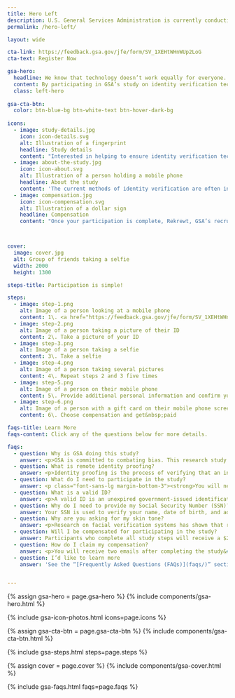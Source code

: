 ```yaml
---
title: Hero Left
description: U.S. General Services Administration is currently conducting a research study to explore the issue the equitability of remote identity proofing.
permalink: /hero-left/

layout: wide

cta-link: https://feedback.gsa.gov/jfe/form/SV_1XEHtWHnWUp2LoG
cta-text: Register Now

gsa-hero:
  headline: We know that technology doesn’t work equally for everyone. Help us make it better. 
  content: By participating in GSA’s study on identity verification technology, you can help identify potential barriers and challenges that impact individuals from diverse backgrounds.
  class: left-hero
   
gsa-cta-btn:
  color: btn-blue-bg btn-white-text btn-hover-dark-bg
  
icons:
  - image: study-details.jpg
    icon: icon-details.svg
    alt: Illustration of a fingerprint
    headline: Study details
    content: "Interested in helping to ensure identity verification technology works for everyone? We invite you to participate in our research study. By participating in our study on identity verification technology, you can help GSA uncover potential barriers and challenges that impact individuals from diverse backgrounds."
  - image: about-the-study.jpg
    icon: icon-about.svg
    alt: Illustration of a person holding a mobile phone
    headline: About the study
    content: 'The current methods of identity verification are often inequitable, leaving certain groups of people unable to access the services they need. The GSA  study on Remote Identity Proofing aims to understand how different methods to verify your identity can improve this issue. Participation includes taking pictures of your ID with your smartphone, taking selfies, and providing other personal information. See [Frequently Asked Questions](faqs/) for details.'
  - image: compensation.jpg
    icon: icon-compensation.svg
    alt: Illustration of a dollar sign
    headline: Compensation
    content: "Once your participation is complete, Rekrewt, GSA’s recruitment partner, will send you $25 in compensation to thank you for your time. You can choose an eGift Card from hundreds of retailers, or opt for a prepaid Visa eGift Card. All compensation will be sent to the email address you provide. Please expect 1-2 business days for payments to be processed."



cover:
  image: cover.jpg
  alt: Group of friends taking a selfie
  width: 2000
  height: 1300

steps-title: Participation is simple!

steps:
  - image: step-1.png
    alt: Image of a person looking at a mobile phone
    content: 1\. <a href="https://feedback.gsa.gov/jfe/form/SV_1XEHtWHnWUp2LoG" target="_blank">Register</a> to see if you qualify
  - image: step-2.png
    alt: Image of a person taking a picture of their ID
    content: 2\. Take a picture of your ID
  - image: step-3.png
    alt: Image of a person taking a selfie
    content: 3\. Take a selfie
  - image: step-4.png
    alt: Image of a person taking several pictures
    content: 4\. Repeat steps 2 and 3 five times
  - image: step-5.png
    alt: Image of a person on their mobile phone
    content: 5\. Provide additional personal information and confirm your device
  - image: step-6.png
    alt: Image of a person with a gift card on their mobile phone screen
    content: 6\. Choose compensation and get&nbsp;paid

faqs-title: Learn More
faqs-content: Click any of the questions below for more details.

faqs:
  - question: Why is GSA doing this study?
    answer: <p>GSA is committed to combating bias. This research study will help us make sure government websites work for everyone.</p><p>To improve outreach practices, user testing, and user experience for underserved communities in civic tech design, we’re studying the equity of remote identity-proofing technologies that the American public may interact with when accessing eligible government services and benefits. </p><p>GSA plans to release a report with the results from the study in a peer-reviewed publication in 2024. The report will present a statistical analysis of the performance of proofing checks and explore the causes behind any negative or inconclusive results. Once the report is published on GSA.gov, GSA will use the results to inform requirements for future procurements and studies.</p>
  - question: What is remote identity proofing?
    answer: <p>Identity proofing is the process of verifying that an individual is who they say they are.</p><p>Government agencies, financial institutions, and other organizations often require some type of “proof” before granting you access to their services. This is typically done by asking you for documentation such as a driver’s license, a passport, or your Social Security Number.</p><p>Traditionally, organizations would take a hard copy of these items while in your presence and a person would physically attest that your documents actually belong to you. These processes help organizations catch people who may be pretending to be you.</p><p>Remote identity proofing uses modern technology to streamline this process. In this study, identity-proofing software will try to determine if two images of you belong to the same person. One image will be captured from a government-issued identification that has a picture of you on it, the other from a picture you take of yourself (a “selfie”). GSA will also verify the information you provide (i.e. Social Security Number, address, phone number, etc.) and compare it to data sources to ensure that it also matches.</p>
  - question: What do I need to participate in the study?
    answer: <p class="font-sans-lg margin-bottom-3"><strong>You will need:</strong></p><ul><li>a mobile phone with a camera feature;</li><li>a phone plan associated with your name (it cannot be a virtual phone number like Google Voice, VOIP, etc.);</li><li>a valid government-issued <a href="ROOTURL/faqs/#what-is-a-valid-id" class="usa-link">identity document</a>; and</li><li>your Social Security Number (SSN)</li></ul>
  - question: What is a valid ID?
    answer: <p>A valid ID is an unexpired government-issued identification card with a photo.</p><p>At this time, only the following IDs are accepted:</p><ul><li>Driver’s licenses from the 50 states, the District of Columbia (DC), and other US territories (Guam, US Virgin Islands, Mariana Islands and Puerto Rico)</li><li>Non-driver’s license state-issued ID card&#58; This is an identity document issued by the state, the District of Columbia (DC), or US territory that asserts identity but does not give driving privileges.</li></ul><p><strong>Notes:</strong></p><ul><li>Paper or temporary IDs are not accepted.</li><li>A worn or damaged picture may prevent the identity verification process from working.</li></ul>
  - question: Why do I need to provide my Social Security Number (SSN)?
    answer: Your SSN is used to verify your name, date of birth, and address against different records such as credit history reports.
  - question: Why are you asking for my skin tone?
    answer: <p>Research on facial verification systems has shown that results can vary significantly depending on a person’s skin tone. Although you are not required to provide your skin tone to complete the study, this information will help GSA better understand the challenges to equitable performance of facial verification algorithms.</p><p>See the following for more information&#58; </p><ul class="top-bullets"><li><a class="usa-link usa-link--external" href="https://dam-prod2.media.mit.edu/x/2018/02/05/buolamwini-ms-17_WtMjoGY.pdf" target="_blank" rel="noopener">Gender Shades&#58; Intersectional Phenotypic and Demographic Evaluation of Face Datasets and Gender Classifiers (Buolamwini, 2017) [PDF, 116 Pages]</a></li> <li><a href="https://nvlpubs.nist.gov/nistpubs/ir/2019/NIST.IR.8280.pdf" target="_blank" rel="noopener" class="usa-link usa-link--external">Face Recognition Vendor Test - Part 3&#58; Demographic Effects (NIST, 2019) [PDF, 82 Pages]</a></li> <li><a href="https://arxiv.org/abs/2106.11240" target="_blank" rel="noopener" class="usa-link usa-link--external">Reliability and Validity of Image-Based and Self-Reported Skin Phenotype Metrics (Howard et al 2021)</a></li> <li><a href="https://ieeexplore.ieee.org/abstract/document/9534882" target="_blank" rel="noopener" class="usa-link usa-link--external">A Comprehensive Study on Face Recognition Biases Beyond Demographics (Terhörst et al., 2022)</a></li></ul>
  - question: Will I be compensated for participating in the study? 
    answer: Participants who complete all study steps will receive a $25 gift card.
  - question: How do I claim my compensation?
    answer: <p>You will receive two emails after completing the study&#58; </p><ol><li>A confirmation email from <strong>identityequitystudy@research.gsa.gov</strong>. </li> <li>An email from <strong>rewards@reward.tremendous.com</strong> with instructions on how to claim your $25 gift card. </li></ol> <p>Please check your junk or spam folders. If you do not receive these messages or have any trouble with the compensation please contact Rekrewt (<a href="mailto:gsa-support@rekrewt.com">gsa-support@rekrewt.com</a>), GSA’s recruitment partner with any questions about compensation.</p>
  - question: I’d like to learn more
    answer: 'See the “[Frequently Asked Questions (FAQs)](faqs/)” section or “[Contact Us](contact-us/)” for more information about the study, participation requirements, data privacy, and compensation.'


---
```


{% assign gsa-hero = page.gsa-hero %}
{% include components/gsa-hero.html %}

{% include gsa-icon-photos.html icons=page.icons %}

{% assign gsa-cta-btn = page.gsa-cta-btn %}
{% include components/gsa-cta-btn.html %}

{% include gsa-steps.html steps=page.steps %}

{% assign cover = page.cover %}
{% include components/gsa-cover.html %}

{% include gsa-faqs.html faqs=page.faqs %}